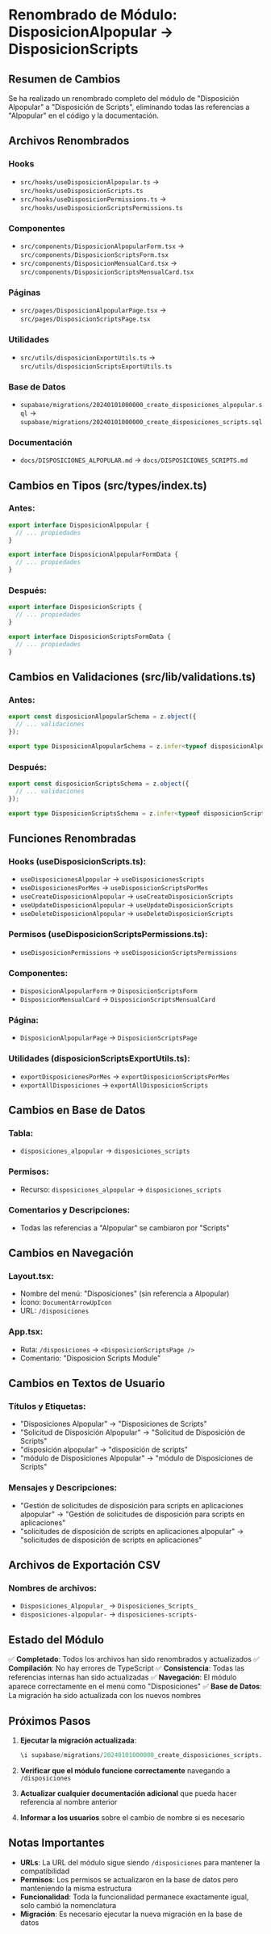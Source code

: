# Renombrado de Módulo: DisposicionAlpopular → DisposicionScripts

## Resumen de Cambios

Se ha realizado un renombrado completo del módulo de "Disposición Alpopular" a "Disposición de Scripts", eliminando todas las referencias a "Alpopular" en el código y la documentación.

## Archivos Renombrados

### Hooks
- `src/hooks/useDisposicionAlpopular.ts` → `src/hooks/useDisposicionScripts.ts`
- `src/hooks/useDisposicionPermissions.ts` → `src/hooks/useDisposicionScriptsPermissions.ts`

### Componentes
- `src/components/DisposicionAlpopularForm.tsx` → `src/components/DisposicionScriptsForm.tsx`
- `src/components/DisposicionMensualCard.tsx` → `src/components/DisposicionScriptsMensualCard.tsx`

### Páginas
- `src/pages/DisposicionAlpopularPage.tsx` → `src/pages/DisposicionScriptsPage.tsx`

### Utilidades
- `src/utils/disposicionExportUtils.ts` → `src/utils/disposicionScriptsExportUtils.ts`

### Base de Datos
- `supabase/migrations/20240101000000_create_disposiciones_alpopular.sql` → `supabase/migrations/20240101000000_create_disposiciones_scripts.sql`

### Documentación
- `docs/DISPOSICIONES_ALPOPULAR.md` → `docs/DISPOSICIONES_SCRIPTS.md`

## Cambios en Tipos (src/types/index.ts)

### Antes:
```typescript
export interface DisposicionAlpopular {
  // ... propiedades
}

export interface DisposicionAlpopularFormData {
  // ... propiedades
}
```

### Después:
```typescript
export interface DisposicionScripts {
  // ... propiedades
}

export interface DisposicionScriptsFormData {
  // ... propiedades
}
```

## Cambios en Validaciones (src/lib/validations.ts)

### Antes:
```typescript
export const disposicionAlpopularSchema = z.object({
  // ... validaciones
});

export type DisposicionAlpopularSchema = z.infer<typeof disposicionAlpopularSchema>;
```

### Después:
```typescript
export const disposicionScriptsSchema = z.object({
  // ... validaciones
});

export type DisposicionScriptsSchema = z.infer<typeof disposicionScriptsSchema>;
```

## Funciones Renombradas

### Hooks (useDisposicionScripts.ts):
- `useDisposicionesAlpopular` → `useDisposicionesScripts`
- `useDisposicionesPorMes` → `useDisposicionScriptsPorMes`
- `useCreateDisposicionAlpopular` → `useCreateDisposicionScripts`
- `useUpdateDisposicionAlpopular` → `useUpdateDisposicionScripts`
- `useDeleteDisposicionAlpopular` → `useDeleteDisposicionScripts`

### Permisos (useDisposicionScriptsPermissions.ts):
- `useDisposicionPermissions` → `useDisposicionScriptsPermissions`

### Componentes:
- `DisposicionAlpopularForm` → `DisposicionScriptsForm`
- `DisposicionMensualCard` → `DisposicionScriptsMensualCard`

### Página:
- `DisposicionAlpopularPage` → `DisposicionScriptsPage`

### Utilidades (disposicionScriptsExportUtils.ts):
- `exportDisposicionesPorMes` → `exportDisposicionScriptsPorMes`
- `exportAllDisposiciones` → `exportAllDisposicionScripts`

## Cambios en Base de Datos

### Tabla:
- `disposiciones_alpopular` → `disposiciones_scripts`

### Permisos:
- Recurso: `disposiciones_alpopular` → `disposiciones_scripts`

### Comentarios y Descripciones:
- Todas las referencias a "Alpopular" se cambiaron por "Scripts"

## Cambios en Navegación

### Layout.tsx:
- Nombre del menú: "Disposiciones" (sin referencia a Alpopular)
- Ícono: `DocumentArrowUpIcon`
- URL: `/disposiciones`

### App.tsx:
- Ruta: `/disposiciones` → `<DisposicionScriptsPage />`
- Comentario: "Disposicion Scripts Module"

## Cambios en Textos de Usuario

### Títulos y Etiquetas:
- "Disposiciones Alpopular" → "Disposiciones de Scripts"
- "Solicitud de Disposición Alpopular" → "Solicitud de Disposición de Scripts"
- "disposición alpopular" → "disposición de scripts"
- "módulo de Disposiciones Alpopular" → "módulo de Disposiciones de Scripts"

### Mensajes y Descripciones:
- "Gestión de solicitudes de disposición para scripts en aplicaciones alpopular" → "Gestión de solicitudes de disposición para scripts en aplicaciones"
- "solicitudes de disposición de scripts en aplicaciones alpopular" → "solicitudes de disposición de scripts en aplicaciones"

## Archivos de Exportación CSV

### Nombres de archivos:
- `Disposiciones_Alpopular_` → `Disposiciones_Scripts_`
- `disposiciones-alpopular-` → `disposiciones-scripts-`

## Estado del Módulo

✅ **Completado**: Todos los archivos han sido renombrados y actualizados
✅ **Compilación**: No hay errores de TypeScript
✅ **Consistencia**: Todas las referencias internas han sido actualizadas
✅ **Navegación**: El módulo aparece correctamente en el menú como "Disposiciones"
✅ **Base de Datos**: La migración ha sido actualizada con los nuevos nombres

## Próximos Pasos

1. **Ejecutar la migración actualizada**:
   ```sql
   \i supabase/migrations/20240101000000_create_disposiciones_scripts.sql
   ```

2. **Verificar que el módulo funcione correctamente** navegando a `/disposiciones`

3. **Actualizar cualquier documentación adicional** que pueda hacer referencia al nombre anterior

4. **Informar a los usuarios** sobre el cambio de nombre si es necesario

## Notas Importantes

- **URLs**: La URL del módulo sigue siendo `/disposiciones` para mantener la compatibilidad
- **Permisos**: Los permisos se actualizaron en la base de datos pero manteniendo la misma estructura
- **Funcionalidad**: Toda la funcionalidad permanece exactamente igual, solo cambió la nomenclatura
- **Migración**: Es necesario ejecutar la nueva migración en la base de datos
